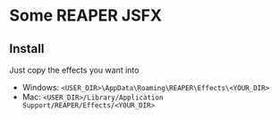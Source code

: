 # Some REAPER JSFX

## Install

Just copy the effects you want into
- Windows: `<USER_DIR>\AppData\Roaming\REAPER\Effects\<YOUR_DIR>`
- Mac: `<USER_DIR>/Library/Application Support/REAPER/Effects/<YOUR_DIR>`